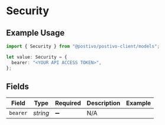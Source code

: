# Security

## Example Usage

```typescript
import { Security } from "@postivo/postivo-client/models";

let value: Security = {
  bearer: "<YOUR API ACCESS TOKEN>",
};
```

## Fields

| Field                   | Type                    | Required                | Description             | Example                 |
| ----------------------- | ----------------------- | ----------------------- | ----------------------- | ----------------------- |
| `bearer`                | *string*                | :heavy_minus_sign:      | N/A                     | <YOUR API ACCESS TOKEN> |